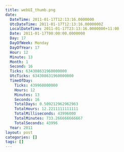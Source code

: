 ```yaml
---
title: webUI_thumb.png
date:
  DateTime: 2011-01-17T12:13:16.0000000
  UtcDateTime: 2011-01-17T12:13:16.0000000Z
  LocalDateTime: 2011-01-17T23:13:16.0000000+11:00
  Date: 2011-01-17T00:00:00.0000000
  Day: 17
  DayOfWeek: Monday
  DayOfYear: 17
  Hour: 12
  Minute: 13
  Month: 1
  Second: 16
  Ticks: 634308631960000000
  UtcTicks: 634308631960000000
  TimeOfDay:
    Ticks: 439960000000
    Hours: 12
    Minutes: 13
    Seconds: 16
    TotalDays: 0.509212962962963
    TotalHours: 12.2211111111111
    TotalMilliseconds: 43996000
    TotalMinutes: 733.266666666667
    TotalSeconds: 43996
  Year: 2011
layout: post
categories: []
tags: []
---
```


